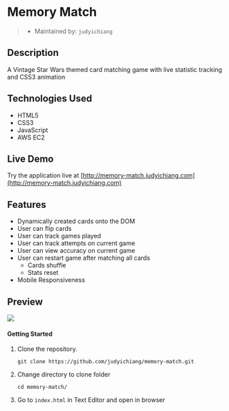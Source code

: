 # Memory Match

> - Maintained by: `judyichiang`


## Description

A Vintage Star Wars themed card matching game with live statistic tracking and CSS3 animation

## Technologies Used

- HTML5
- CSS3
- JavaScript
- AWS EC2

## Live Demo
Try the application live at [http://memory-match.judyichiang.com](http://memory-match.judyichiang.com)

## Features
- Dynamically created cards onto the DOM
- User can flip cards
- User can track games played
- User can track attempts on current game
- User can view accuracy on current game
- User can restart game after matching all cards
    - Cards shuffle
    - Stats reset
- Mobile Responsiveness

## Preview

![](assets//images/star-wars-mem.gif)

#### Getting Started

1. Clone the repository.

    ```shell
    git clone https://github.com/judyichiang/memory-match.git
    ```

2. Change directory to clone folder

    ```shell
    cd memory-match/
    ```

3. Go to `index.html` in Text Editor and open in browser
